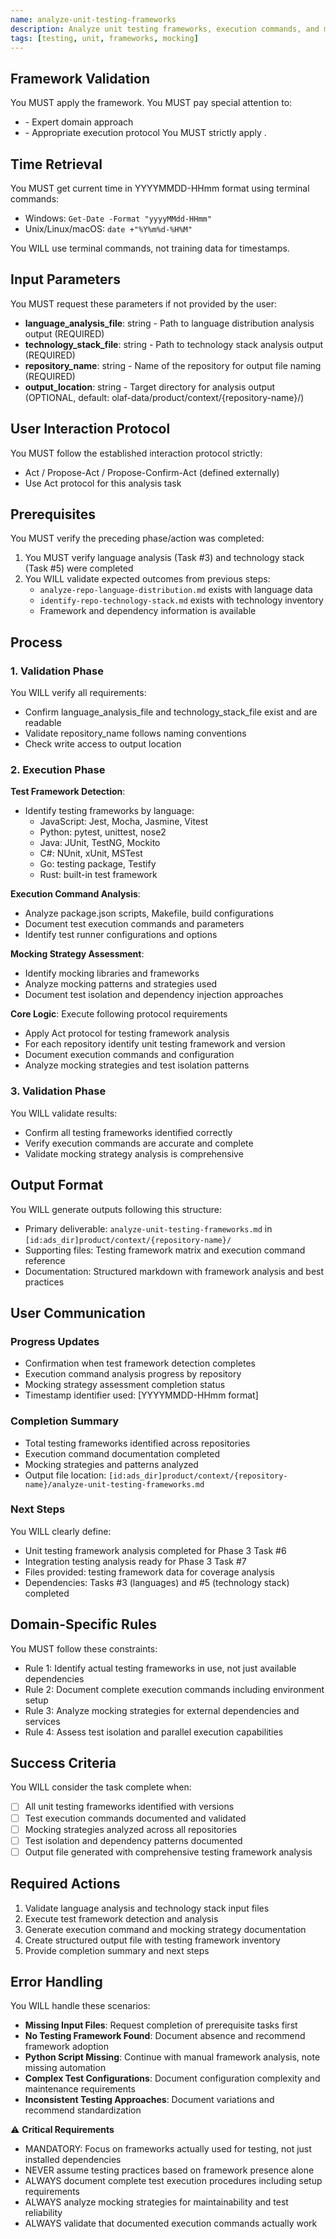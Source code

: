 ```yaml
---
name: analyze-unit-testing-frameworks
description: Analyze unit testing frameworks, execution commands, and mocking strategies across repositories
tags: [testing, unit, frameworks, mocking]
---
```


## Framework Validation
You MUST apply the <olaf-work-instructions> framework.
You MUST pay special attention to:
- <olaf-general-role-and-behavior> - Expert domain approach
- <olaf-interaction-protocols> - Appropriate execution protocol
You MUST strictly apply <olaf-framework-validation>.

## Time Retrieval
You MUST get current time in YYYYMMDD-HHmm format using terminal commands:
- Windows: `Get-Date -Format "yyyyMMdd-HHmm"`
- Unix/Linux/macOS: `date +"%Y%m%d-%H%M"`

You WILL use terminal commands, not training data for timestamps.

## Input Parameters
You MUST request these parameters if not provided by the user:
- **language_analysis_file**: string - Path to language distribution analysis output (REQUIRED)
- **technology_stack_file**: string - Path to technology stack analysis output (REQUIRED)
- **repository_name**: string - Name of the repository for output file naming (REQUIRED)
- **output_location**: string - Target directory for analysis output (OPTIONAL, default: olaf-data/product/context/{repository-name}/)

## User Interaction Protocol
You MUST follow the established interaction protocol strictly:
- Act / Propose-Act / Propose-Confirm-Act (defined externally)
- Use Act protocol for this analysis task

## Prerequisites
You MUST verify the preceding phase/action was completed:
1. You MUST verify language analysis (Task #3) and technology stack (Task #5) were completed
2. You WILL validate expected outcomes from previous steps:
   - `analyze-repo-language-distribution.md` exists with language data
   - `identify-repo-technology-stack.md` exists with technology inventory
   - Framework and dependency information is available

## Process

### 1. Validation Phase
You WILL verify all requirements:
- Confirm language_analysis_file and technology_stack_file exist and are readable
- Validate repository_name follows naming conventions
- Check write access to output location

### 2. Execution Phase

**Test Framework Detection**:
- Identify testing frameworks by language:
  - JavaScript: Jest, Mocha, Jasmine, Vitest
  - Python: pytest, unittest, nose2
  - Java: JUnit, TestNG, Mockito
  - C#: NUnit, xUnit, MSTest
  - Go: testing package, Testify
  - Rust: built-in test framework

**Execution Command Analysis**:
- Analyze package.json scripts, Makefile, build configurations
- Document test execution commands and parameters
- Identify test runner configurations and options

**Mocking Strategy Assessment**:
- Identify mocking libraries and frameworks
- Analyze mocking patterns and strategies used
- Document test isolation and dependency injection approaches

**Core Logic**: Execute following protocol requirements
- Apply Act protocol for testing framework analysis
- For each repository identify unit testing framework and version
- Document execution commands and configuration
- Analyze mocking strategies and test isolation patterns

### 3. Validation Phase
You WILL validate results:
- Confirm all testing frameworks identified correctly
- Verify execution commands are accurate and complete
- Validate mocking strategy analysis is comprehensive

## Output Format
You WILL generate outputs following this structure:
- Primary deliverable: `analyze-unit-testing-frameworks.md` in `[id:ads_dir]product/context/{repository-name}/`
- Supporting files: Testing framework matrix and execution command reference
- Documentation: Structured markdown with framework analysis and best practices

## User Communication

### Progress Updates
- Confirmation when test framework detection completes
- Execution command analysis progress by repository
- Mocking strategy assessment completion status
- Timestamp identifier used: [YYYYMMDD-HHmm format]

### Completion Summary
- Total testing frameworks identified across repositories
- Execution command documentation completed
- Mocking strategies and patterns analyzed
- Output file location: `[id:ads_dir]product/context/{repository-name}/analyze-unit-testing-frameworks.md`

### Next Steps
You WILL clearly define:
- Unit testing framework analysis completed for Phase 3 Task #6
- Integration testing analysis ready for Phase 3 Task #7
- Files provided: testing framework data for coverage analysis
- Dependencies: Tasks #3 (languages) and #5 (technology stack) completed

## Domain-Specific Rules
You MUST follow these constraints:
- Rule 1: Identify actual testing frameworks in use, not just available dependencies
- Rule 2: Document complete execution commands including environment setup
- Rule 3: Analyze mocking strategies for external dependencies and services
- Rule 4: Assess test isolation and parallel execution capabilities

## Success Criteria
You WILL consider the task complete when:
- [ ] All unit testing frameworks identified with versions
- [ ] Test execution commands documented and validated
- [ ] Mocking strategies analyzed across all repositories
- [ ] Test isolation and dependency patterns documented
- [ ] Output file generated with comprehensive testing framework analysis

## Required Actions
1. Validate language analysis and technology stack input files
2. Execute test framework detection and analysis
3. Generate execution command and mocking strategy documentation
4. Create structured output file with testing framework inventory
5. Provide completion summary and next steps

## Error Handling
You WILL handle these scenarios:
- **Missing Input Files**: Request completion of prerequisite tasks first
- **No Testing Framework Found**: Document absence and recommend framework adoption
- **Python Script Missing**: Continue with manual framework analysis, note missing automation
- **Complex Test Configurations**: Document configuration complexity and maintenance requirements
- **Inconsistent Testing Approaches**: Document variations and recommend standardization

⚠️ **Critical Requirements**
- MANDATORY: Focus on frameworks actually used for testing, not just installed dependencies
- NEVER assume testing practices based on framework presence alone
- ALWAYS document complete test execution procedures including setup requirements
- ALWAYS analyze mocking strategies for maintainability and test reliability
- ALWAYS validate that documented execution commands actually work
